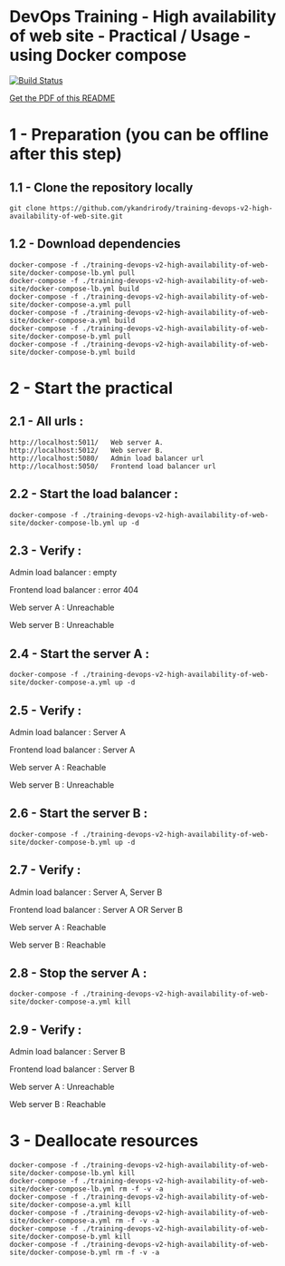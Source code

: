 # DevOps Training - High availability of web site - Practical / Usage - using Docker compose

[![Build Status](https://travis-ci.org/ykandrirody/training-devops-v2-high-availability-of-web-site.svg?branch=master)](https://travis-ci.org/ykandrirody/training-devops-v2-high-availability-of-web-site)

[Get the PDF of this README](https://gitprint.com/ykandrirody/training-devops-v2-high-availability-of-web-site/blob/master/README.md)


# 1 - Preparation (you can be offline after this step)

## 1.1 - Clone the repository locally
```
git clone https://github.com/ykandrirody/training-devops-v2-high-availability-of-web-site.git
```

## 1.2 - Download dependencies
```
docker-compose -f ./training-devops-v2-high-availability-of-web-site/docker-compose-lb.yml pull
docker-compose -f ./training-devops-v2-high-availability-of-web-site/docker-compose-lb.yml build
docker-compose -f ./training-devops-v2-high-availability-of-web-site/docker-compose-a.yml pull
docker-compose -f ./training-devops-v2-high-availability-of-web-site/docker-compose-a.yml build
docker-compose -f ./training-devops-v2-high-availability-of-web-site/docker-compose-b.yml pull
docker-compose -f ./training-devops-v2-high-availability-of-web-site/docker-compose-b.yml build
```

# 2 - Start the practical

## 2.1 - All urls :
```
http://localhost:5011/   Web server A.
http://localhost:5012/   Web server B.
http://localhost:5080/   Admin load balancer url
http://localhost:5050/   Frontend load balancer url
```

## 2.2 - Start the load balancer :

```
docker-compose -f ./training-devops-v2-high-availability-of-web-site/docker-compose-lb.yml up -d
```

## 2.3 - Verify :
Admin load balancer : empty

Frontend load balancer : error 404

Web server A : Unreachable

Web server B : Unreachable

## 2.4 - Start the server A :

```
docker-compose -f ./training-devops-v2-high-availability-of-web-site/docker-compose-a.yml up -d
```

## 2.5 - Verify :
Admin load balancer : Server A

Frontend load balancer : Server A

Web server A : Reachable

Web server B : Unreachable

## 2.6 - Start the server B :

```
docker-compose -f ./training-devops-v2-high-availability-of-web-site/docker-compose-b.yml up -d
```

## 2.7 - Verify :
Admin load balancer : Server A, Server B

Frontend load balancer : Server A OR Server B

Web server A : Reachable

Web server B : Reachable

## 2.8 - Stop the server A :

```
docker-compose -f ./training-devops-v2-high-availability-of-web-site/docker-compose-a.yml kill
```

## 2.9 - Verify :
Admin load balancer : Server B

Frontend load balancer : Server B

Web server A : Unreachable

Web server B : Reachable


# 3 - Deallocate resources
```
docker-compose -f ./training-devops-v2-high-availability-of-web-site/docker-compose-lb.yml kill
docker-compose -f ./training-devops-v2-high-availability-of-web-site/docker-compose-lb.yml rm -f -v -a
docker-compose -f ./training-devops-v2-high-availability-of-web-site/docker-compose-a.yml kill
docker-compose -f ./training-devops-v2-high-availability-of-web-site/docker-compose-a.yml rm -f -v -a
docker-compose -f ./training-devops-v2-high-availability-of-web-site/docker-compose-b.yml kill
docker-compose -f ./training-devops-v2-high-availability-of-web-site/docker-compose-b.yml rm -f -v -a
```
